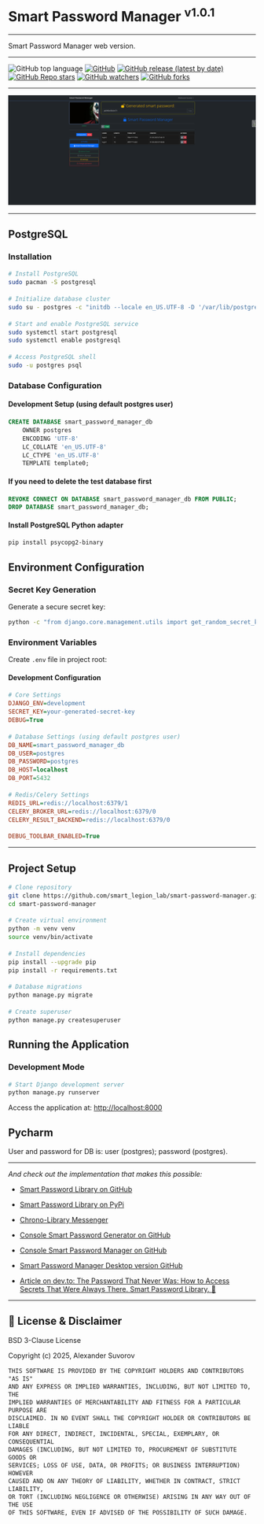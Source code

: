 # Smart Password Manager <sup>v1.0.1</sup>

---

Smart Password Manager web version.

---

![GitHub top language](https://img.shields.io/github/languages/top/smartlegionlab/smart-password-manager)
[![GitHub](https://img.shields.io/github/license/smartlegionlab/smart-password-manager)](https://github.com/smartlegionlab/smart-password-manager/blob/master/LICENSE)
[![GitHub release (latest by date)](https://img.shields.io/github/v/release/smartlegionlab/smart-password-manager)](https://github.com/smartlegionlab/smart-password-manager/)
[![GitHub Repo stars](https://img.shields.io/github/stars/smartlegionlab/smart-password-manager?style=social)](https://github.com/smartlegionlab/smart-password-manager/)
[![GitHub watchers](https://img.shields.io/github/watchers/smartlegionlab/smart-password-manager?style=social)](https://github.com/smartlegionlab/smart-password-manager/)
[![GitHub forks](https://img.shields.io/github/forks/smartlegionlab/smart-password-manager?style=social)](https://github.com/smartlegionlab/smart-password-manager/)

---

![LOGO](https://github.com/smartlegionlab/smart-password-manager/raw/master/data/images/smart_password_manager.png)

---

## PostgreSQL

### Installation

```bash
# Install PostgreSQL
sudo pacman -S postgresql

# Initialize database cluster
sudo su - postgres -c "initdb --locale en_US.UTF-8 -D '/var/lib/postgres/data'"

# Start and enable PostgreSQL service
sudo systemctl start postgresql
sudo systemctl enable postgresql

# Access PostgreSQL shell
sudo -u postgres psql
```

### Database Configuration

#### Development Setup (using default postgres user)

```sql
CREATE DATABASE smart_password_manager_db
    OWNER postgres
    ENCODING 'UTF-8'
    LC_COLLATE 'en_US.UTF-8'
    LC_CTYPE 'en_US.UTF-8'
    TEMPLATE template0;
```

#### If you need to delete the test database first

```sql
REVOKE CONNECT ON DATABASE smart_password_manager_db FROM PUBLIC;
DROP DATABASE smart_password_manager_db;
```

#### Install PostgreSQL Python adapter
```bash
pip install psycopg2-binary
```

## Environment Configuration

### Secret Key Generation

Generate a secure secret key:
```bash
python -c "from django.core.management.utils import get_random_secret_key; print(get_random_secret_key())"
```

### Environment Variables

Create `.env` file in project root:

#### Development Configuration
```ini
# Core Settings
DJANGO_ENV=development
SECRET_KEY=your-generated-secret-key
DEBUG=True

# Database Settings (using default postgres user)
DB_NAME=smart_password_manager_db
DB_USER=postgres
DB_PASSWORD=postgres
DB_HOST=localhost
DB_PORT=5432

# Redis/Celery Settings
REDIS_URL=redis://localhost:6379/1
CELERY_BROKER_URL=redis://localhost:6379/0
CELERY_RESULT_BACKEND=redis://localhost:6379/0

DEBUG_TOOLBAR_ENABLED=True
```

***

## Project Setup

```bash
# Clone repository
git clone https://github.com/smart_legion_lab/smart-password-manager.git
cd smart-password-manager

# Create virtual environment
python -m venv venv
source venv/bin/activate

# Install dependencies
pip install --upgrade pip
pip install -r requirements.txt

# Database migrations
python manage.py migrate

# Create superuser
python manage.py createsuperuser
```

## Running the Application

### Development Mode
```bash
# Start Django development server
python manage.py runserver
```

Access the application at: [http://localhost:8000](http://localhost:8000)


## Pycharm

User and password for DB is: user (postgres); password (postgres).

***

*And check out the implementation that makes this possible:*

- [Smart Password Library on GitHub](https://github.com/smartlegionlab/smartpasslib)
- [Smart Password Library on PyPi](https://pypi.org/project/smartpasslib/)

- [Chrono-Library Messenger](https://github.com/smartlegionlab/chrono-library-messenger)
- [Console Smart Password Generator on GitHub](https://github.com/smartlegionlab/clipassgen)
- [Console Smart Password Manager on GitHub](https://github.com/smartlegionlab/clipassman)
- [Smart Password Manager Desktop version GitHub](https://github.com/smartlegionlab/smart-password-manager-desktop)

- [Article on dev.to: The Password That Never Was: How to Access Secrets That Were Always There. Smart Password Library. 🔐](https://dev.to/smartlegionlab/the-password-that-never-was-how-to-access-secrets-that-were-always-there-smart-password-library-4h16)

---

## 📜 License & Disclaimer

BSD 3-Clause License

Copyright (c) 2025, Alexander Suvorov

    THIS SOFTWARE IS PROVIDED BY THE COPYRIGHT HOLDERS AND CONTRIBUTORS "AS IS"
    AND ANY EXPRESS OR IMPLIED WARRANTIES, INCLUDING, BUT NOT LIMITED TO, THE
    IMPLIED WARRANTIES OF MERCHANTABILITY AND FITNESS FOR A PARTICULAR PURPOSE ARE
    DISCLAIMED. IN NO EVENT SHALL THE COPYRIGHT HOLDER OR CONTRIBUTORS BE LIABLE
    FOR ANY DIRECT, INDIRECT, INCIDENTAL, SPECIAL, EXEMPLARY, OR CONSEQUENTIAL
    DAMAGES (INCLUDING, BUT NOT LIMITED TO, PROCUREMENT OF SUBSTITUTE GOODS OR
    SERVICES; LOSS OF USE, DATA, OR PROFITS; OR BUSINESS INTERRUPTION) HOWEVER
    CAUSED AND ON ANY THEORY OF LIABILITY, WHETHER IN CONTRACT, STRICT LIABILITY,
    OR TORT (INCLUDING NEGLIGENCE OR OTHERWISE) ARISING IN ANY WAY OUT OF THE USE
    OF THIS SOFTWARE, EVEN IF ADVISED OF THE POSSIBILITY OF SUCH DAMAGE.
